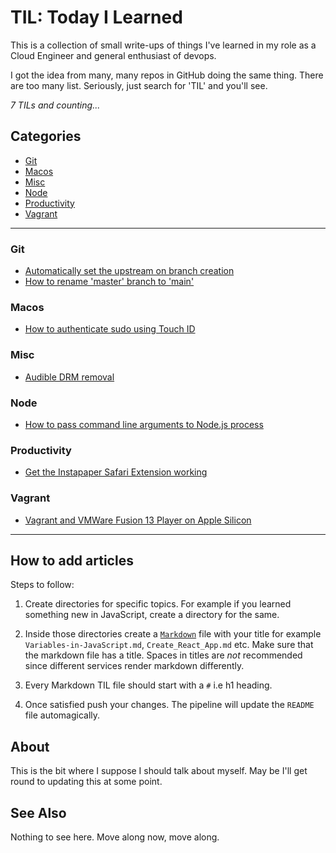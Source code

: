 # TIL: Today I Learned

This is a collection of small write-ups of things I've learned in my role as a Cloud Engineer and
general enthusiast of devops.

I got the idea from many, many repos in GitHub doing the same thing. There are too many list.
Seriously, just search for 'TIL' and you'll see.


_7 TILs and counting..._


## Categories


- [Git](#git)
- [Macos](#macos)
- [Misc](#misc)
- [Node](#node)
- [Productivity](#productivity)
- [Vagrant](#vagrant)


---


### Git


- [Automatically set the upstream on branch creation](./docs/git/automatically-set-upstream-branch.md)
- [How to rename 'master' branch to 'main'](./docs/git/how-to-rename-master-branch-to-main.md)


### Macos


- [How to authenticate sudo using Touch ID](./docs/macos/how-to-authenticate-sudo-using-touch-id.md)


### Misc


- [Audible DRM removal](./docs/misc/audible-drm-removal.md)


### Node


- [How to pass command line arguments to Node.js process](./docs/node/pass-command-line-agruments-to-node.md)


### Productivity


- [Get the Instapaper Safari Extension working](./docs/productivity/instapaper-safari-extension.md)


### Vagrant


- [Vagrant and VMWare Fusion 13 Player on Apple Silicon](./docs/vagrant/vagrant-and-vmware-fusion-13-player-on-apple-silicon.md)


---


## How to add articles

Steps to follow:

1. Create directories for specific topics. For example if you learned something new in JavaScript,
   create a directory for the same.

2. Inside those directories create a [`Markdown`](https://www.markdownguide.org/basic-syntax/)
	 file with your title for example `Variables-in-JavaScript.md`,
	 `Create_React_App.md` etc. Make sure that the markdown file has a title.
	 Spaces in titles are _not_ recommended since different services render
	 markdown differently.

3. Every Markdown TIL file should start with a `#` i.e h1 heading.

4. Once satisfied push your changes. The pipeline will update the `README` file automagically.


## About

This is the bit where I suppose I should talk about myself. May be I'll get round to updating this
at some point.

## See Also

Nothing to see here. Move along now, move along.